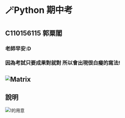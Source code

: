 # 🪄Python 期中考
## C110156115 **郭粟閣**
### 老師早安:D
### **因為考試只要成果對就對 所以會出現很白癡的寫法!**
![Matrix](https://i.imgur.com/HrSAk0P.png)
-----------------------------
## 說明
![!的用意](https://i.imgur.com/KncPEmz.gif)
